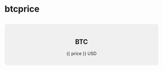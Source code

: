 # btcprice

<script setup>
import { ref, onMounted } from 'vue'

const price = ref('Loading...')

async function fetchBitcoinPrice() {
  try {
    const response = await fetch('https://api.coingecko.com/api/v3/simple/price?ids=bitcoin&vs_currencies=usd')
    const data = await response.json()
    price.value = data.bitcoin.usd
  } catch (error) {
    console.error('Error fetching Bitcoin price:', error)
    price.value = 'Error fetching price'
  }
}

onMounted(() => {
  fetchBitcoinPrice()
  setInterval(fetchBitcoinPrice, 60000) // 
})
</script>

<div class="bitcoin-price">
  <h2>BTC</h2>
  <p>{{ price }} USD</p>
</div>

<style>
.bitcoin-price {
  background-color: #f0f0f0;
  padding: 1rem;
  border-radius: 8px;
  text-align: center;
  margin-top: 2rem;
}
</style>